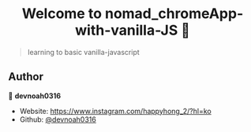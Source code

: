 <h1 align="center">Welcome to nomad_chromeApp-with-vanilla-JS 👋</h1>
<p>
</p>

> learning to basic vanilla-javascript

## Author

👤 **devnoah0316**

* Website: https://www.instagram.com/happyhong_2/?hl=ko
* Github: [@devnoah0316](https://github.com/devnoah0316)

